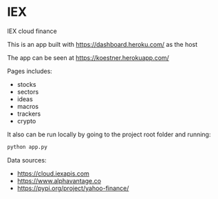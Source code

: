 # IEX
IEX cloud finance

This is an app built with https://dashboard.heroku.com/ as the host

The app can be seen at https://koestner.herokuapp.com/

Pages includes:
- stocks
- sectors
- ideas
- macros
- trackers
- crypto

It also can be run locally by going to the project root folder and running:

```python
python app.py
```

Data sources:
- https://cloud.iexapis.com
- https://www.alphavantage.co
- https://pypi.org/project/yahoo-finance/